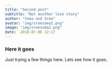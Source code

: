 ```yaml
---
title: "Second post"
subtitle: "Not another love story"
author: "Soma and Sree"
avatar: "img/sreesoma2.png"
image: "img/sreesoma2.png"
date:  2018-07-06 12:17
---
```


### Here it goes
Just trying a few things here. Lets see how it goes.
